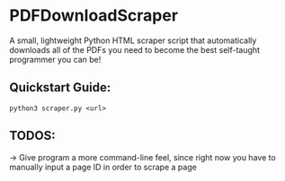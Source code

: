 # PDFDownloadScraper 

A small, lightweight Python HTML scraper script that automatically downloads all of the PDFs you need to become the best self-taught programmer you can be! 

## Quickstart Guide: 
```
python3 scraper.py <url> 
```

## TODOS: 
-> Give program a more command-line feel, since right now you have to manually input a page ID in order to scrape a page 

